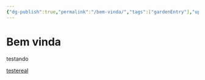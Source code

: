 ```yaml
---
{"dg-publish":true,"permalink":"/bem-vinda/","tags":["gardenEntry"],"updated":"2025-03-07T21:40:09.380-03:00"}
---
```


# Bem vinda

testando

[testereal](testereal.md)